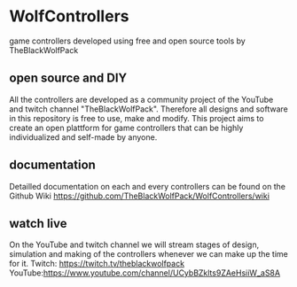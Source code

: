 # WolfControllers
game controllers developed using free and open source tools by TheBlackWolfPack

## open source and DIY
All the controllers are developed as a community project of the YouTube and twitch channel "TheBlackWolfPack". Therefore all designs and software in this repository is free to use, make and modify. This project aims to create an open plattform for game controllers that can be highly individualized and self-made by anyone.

## documentation
Detailled documentation on each and every controllers can be found on the Github Wiki https://github.com/TheBlackWolfPack/WolfControllers/wiki

## watch live
On the YouTube and twitch channel we will stream stages of design, simulation and making of the controllers whenever we can make up the time for it.
Twitch: https://twitch.tv/theblackwolfpack
YouTube:https://www.youtube.com/channel/UCybBZklts9ZAeHsiiW_aS8A
